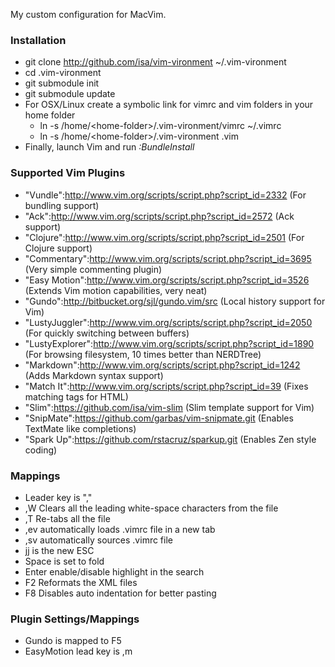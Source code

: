 My custom configuration for MacVim. 

### Installation

* git clone http://github.com/isa/vim-vironment ~/.vim-vironment
* cd .vim-vironment
* git submodule init
* git submodule update
* For OSX/Linux create a symbolic link for vimrc and vim folders in your home folder
    * ln -s /home/&lt;home-folder&gt;/.vim-vironment/vimrc ~/.vimrc
    * ln -s /home/&lt;home-folder&gt;/.vim-vironment .vim
* Finally, launch Vim and run *:BundleInstall*

### Supported Vim Plugins

* "Vundle":http://www.vim.org/scripts/script.php?script_id=2332 (For bundling support)
* "Ack":http://www.vim.org/scripts/script.php?script_id=2572 (Ack support)
* "Clojure":http://www.vim.org/scripts/script.php?script_id=2501 (For Clojure support)
* "Commentary":http://www.vim.org/scripts/script.php?script_id=3695 (Very simple commenting plugin)
* "Easy Motion":http://www.vim.org/scripts/script.php?script_id=3526 (Extends Vim motion capabilities, very neat)
* "Gundo":http://bitbucket.org/sjl/gundo.vim/src (Local history support for Vim)
* "LustyJuggler":http://www.vim.org/scripts/script.php?script_id=2050 (For quickly switching between buffers)
* "LustyExplorer":http://www.vim.org/scripts/script.php?script_id=1890 (For browsing filesystem, 10 times better than NERDTree)
* "Markdown":http://www.vim.org/scripts/script.php?script_id=1242 (Adds Markdown syntax support)
* "Match It":http://www.vim.org/scripts/script.php?script_id=39 (Fixes matching tags for HTML)
* "Slim":https://github.com/isa/vim-slim (Slim template support for Vim)
* "SnipMate":https://github.com/garbas/vim-snipmate.git (Enables TextMate like completions)
* "Spark Up":https://github.com/rstacruz/sparkup.git (Enables Zen style coding)

### Mappings

* Leader key is ","
* ,W Clears all the leading white-space characters from the file
* ,T Re-tabs all the file
* ,ev automatically loads .vimrc file in a new tab
* ,sv automatically sources .vimrc file
* jj is the new ESC
* Space is set to fold
* Enter enable/disable highlight in the search
* F2 Reformats the XML files
* F8 Disables auto indentation for better pasting

### Plugin Settings/Mappings

* Gundo is mapped to F5
* EasyMotion lead key is ,m
